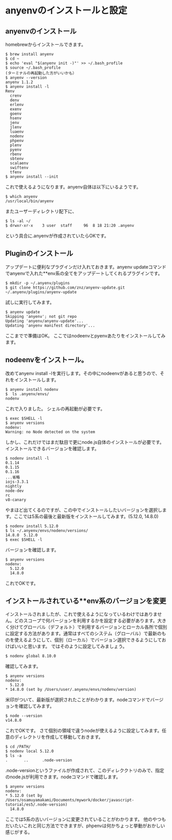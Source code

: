 # anyenvのインストールと設定



## anyenvのインストール
homebrewからインストールできます。

```
$ brew install anyenv
$ cd ~
$ echo 'eval "$(anyenv init -)"' >> ~/.bash_profile
$ source ~/.bash_profile
(ターミナルの再起動した方がいいかも）
$ anyenv --version
anyenv 1.1.2
$ anyenv install -l
Renv
  crenv
  denv
  erlenv
  exenv
  goenv
  hsenv
  jenv
  jlenv
  luaenv
  nodenv
  phpenv
  plenv
  pyenv
  rbenv
  sbtenv
  scalaenv
  swiftenv
  tfenv
$ anyenv install --init
```

これで使えるようになります。anyenv自体は以下にいるようです。

```
$ which anyenv
/usr/local/bin/anyenv
```

またユーザーディレクトリ配下に、

```
$ ls -al ~/
$ drwxr-xr-x    3 user  staff     96  8 18 21:20 .anyenv
```


という具合に.anyenvが作成されていたらOKです。



## Pluginのインストール

アップデートに便利なプラグインだけ入れておきます。anyenv updateコマンドでanyenvで入れた**env系の全てをアップデートしてくれるプラグインです。

```
$ mkdir -p ~/.anyenv/plugins
$ git clone https://github.com/znz/anyenv-update.git ~/.anyenv/plugins/anyenv-update
```

試しに実行してみます。

```
$ anyenv update
Skipping 'anyenv'; not git repo
Updating 'anyenv/anyenv-update'...
Updating 'anyenv manifest directory'...
```

ここまでで準備はOK。
ここではnodeenvとpyenvあたりをインストールしてみます。

## nodeenvをインストール。

改めてanyenv install -lを実行します。その中にnodeenvがあると思うので、それをインストールします。

```
$ anyenv install nodenv
$  ls .anyenv/envs/
nodenv

```

これで入りました。
シェルの再起動が必要です。

```
$ exec $SHELL -l
$ anyenv versions
nodenv:
Warning: no Node detected on the system
```

しかし、これだけではまだ駄目で更にnode.js自体のインストールが必要です。インストールできるバージョンを確認します。

```
$ nodenv install -l
0.1.14
0.1.15
0.1.16
...省略
iojs-3.3.1
nightly
node-dev
rc
v8-canary
```


やまほど出てくるのですが、この中でインストールしたいバージョンを選択します。ここでは5系の最後と最新版をインストールしてみます。(5.12.0, 14.8.0)

```
$ nodenv install 5.12.0
$ ls ~/.anyenv/envs/nodenv/versions/
14.8.0  5.12.0
$ exec $SHELL -l
```


バージョンを確認します。

```
$ anyenv versions
nodenv:
  5.12.0
  14.8.0
```


これでOKです。

## インストールされている**env系のバージョンを変更

インストールされましたが、これで使えるようになっているわけではありません。どのスコープで何バージョンを利用するかを設定する必要があります。大きく分けてグローバル（デフォルト）で利用するバージョンとローカル各所で個別に設定する方法があります。通常はすべてのシステム（グローバル）で最新のものを使えるようにして、個別（ローカル）でバージョン選択できるようにしておけばいいと思います。
ではそのように設定してみましょう。

```
$ nodenv global 8.10.0
```

確認してみます。

```
$ anyenv versions
nodenv:
  5.12.0
* 14.8.0 (set by /Users/user/.anyenv/envs/nodenv/version)
```

米印がついて、最新版が選択されたことがわかります。nodeコマンドでバージョンを確認してみます。

```
$ node --version
v14.8.0
```

これでOKです。
さて個別の領域で違うnodeが使えるように設定してみます。任意のディレクトリを作成して移動しておきます。

```
$ cd /PATH/
$ nodenv local 5.12.0
$ ls -a
.       ..      .node-version
```


.node-versionというファイルが作成されて、このディレククトリのみで、指定のnode.jsが利用できます。nodeコマンドで確認します。

```
$ anyenv versions
nodenv:
* 5.12.0 (set by /Users/osamuyamakami/Documents/mywork/docker/javascript-tutorial/es5/.node-version)
  14.8.0
```

ここでは5系の古いバージョンに変更されていることがわかります。
他のやつもだいたいこれと同じ方法でできますが、phpenvは何かちょっと挙動がおかしい感じがする。

